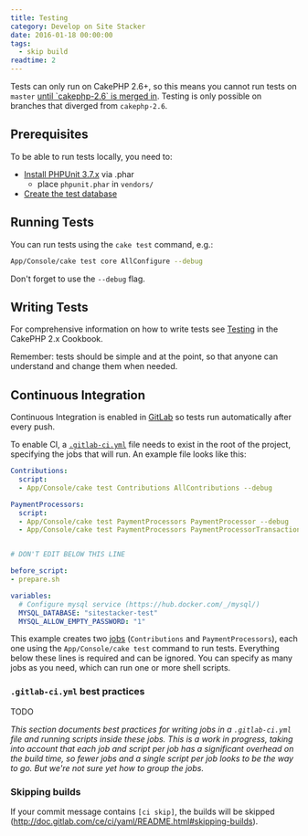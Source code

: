 ```yaml
---
title: Testing
category: Develop on Site Stacker
date: 2016-01-18 00:00:00
tags:
  - skip build
readtime: 2
---
```


<note>
Tests can only run on CakePHP 2.6+, so this means you cannot run tests on <code>master</code> <a href="https://git.sitestacker.com/sitestacker/sitestacker/merge_requests/1">until `cakephp-2.6` is merged in</a>. Testing is only possible on branches that diverged from <code>cakephp-2.6</code>.
</note>

## Prerequisites

To be able to run tests locally, you need to:

- [Install PHPUnit 3.7.x](http://book.cakephp.org/2.0/en/development/testing.html#install-via-phar-package) via .phar
    - place `phpunit.phar` in `vendors/`
- [Create the test database](http://book.cakephp.org/2.0/en/development/testing.html#test-database-setup)

## Running Tests

You can run tests using the `cake test` command, e.g.:

```sh
App/Console/cake test core AllConfigure --debug
```

Don't forget to use the `--debug` flag.

## Writing Tests

For comprehensive information on how to write tests see [Testing](http://book.cakephp.org/2.0/en/development/testing.html) in the CakePHP 2.x Cookbook.

Remember: tests should be simple and at the point, so that anyone can understand and change them when needed.

## Continuous Integration

Continuous Integration is enabled in [GitLab](https://git.sitestacker.com/sitestacker/sitestacker/builds?scope=all) so tests run automatically after every push.

To enable CI, a [`.gitlab-ci.yml`](http://doc.gitlab.com/ce/ci/yaml/README.html) file needs to exist in the root of the project, specifying the jobs that will run. An example file looks like this:

```yaml
Contributions:
  script:
  - App/Console/cake test Contributions AllContributions --debug

PaymentProcessors:
  script:
  - App/Console/cake test PaymentProcessors PaymentProcessor --debug
  - App/Console/cake test PaymentProcessors PaymentProcessorTransaction --debug


# DON'T EDIT BELOW THIS LINE

before_script:
- prepare.sh

variables:
  # Configure mysql service (https://hub.docker.com/_/mysql/)
  MYSQL_DATABASE: "sitestacker-test"
  MYSQL_ALLOW_EMPTY_PASSWORD: "1"
```

This example creates two [jobs](http://doc.gitlab.com/ce/ci/yaml/README.html#jobs) (`Contributions` and `PaymentProcessors`), each one using the `App/Console/cake test` command to run tests. Everything below these lines is required and can be ignored. You can specify as many jobs as you need, which can run one or more shell scripts.

### `.gitlab-ci.yml` best practices

TODO

*This section documents best practices for writing jobs in a `.gitlab-ci.yml` file and running scripts inside these jobs. This is a work in progress, taking into account that each job and script per job has a significant overhead on the build time, so fewer jobs and a single script per job looks to be the way to go. But we're not sure yet how to group the jobs.*

### Skipping builds

If your commit message contains `[ci skip]`, the builds will be skipped (<http://doc.gitlab.com/ce/ci/yaml/README.html#skipping-builds>).
